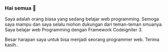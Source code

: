 ### Hai semua 👋 


Saya adalah orang biasa yang sedang belajar web programming. Semoga saya mampu dan saya selalu mohon dukungan dari teman-teman smuanya. Saya belajar web Programming dengan Framework Codeigniter 3.

Besar harapan saya untuk bisa menjadi seorang programmer web. 
Terima kasih..


<!--
**slmtwn/slmtwn** is a ✨ _special_ ✨ repository because its `README.md` (this file) appears on your GitHub profile.

Here are some ideas to get you started:

- 🔭 I’m currently working on ...
- 🌱 I’m currently learning ...
- 👯 I’m looking to collaborate on ...
- 🤔 I’m looking for help with ...
- 💬 Ask me about ...
- 📫 How to reach me: ...
- 😄 Pronouns: ...
- ⚡ Fun fact: ...
-->
